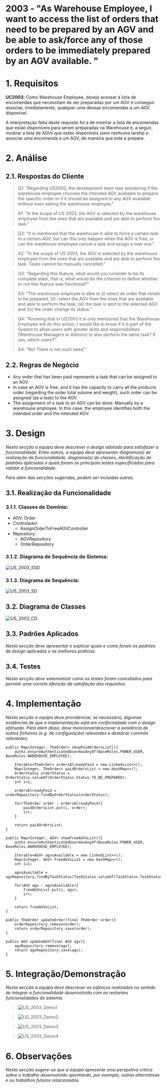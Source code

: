 # 2003 - "As Warehouse Employee, I want to access the list of orders that need to be prepared by an AGV and be able to ask/force any of those orders to be immediately prepared by an AGV available. "



# 1. Requisitos


**UC2003:** Como Warehouse Employee, desejo acessar à lista de encomendas que necessitam de ser preparadas por um AGV e conseguir associar, imediatamente, qualquer uma dessas encomendas a um AGV disponível.

A interpretação feita deste requisito foi a de mostrar a lista de encomendas que estão disponíveis para serem preparadas na Warehouse e, a seguir, mostrar a lista de AGVs que estão disponíveis (sem nenhuma tarefa) e associar uma encomenda a um AGV, de maneira que este a prepare.

# 2. Análise

## 2.1. Respostas do Cliente

>Q1: "Regarding US2003, the development team was wondering if the warehouse employee chooses the intended AGV available to prepare the specific order or if it should be assigned to any AGV available without even asking the warehouse employee."
> 
> A1: "In the scope of US 2003, the AGV is selected by the warehouse employee from the ones that are available and are able to perform the task."
 
>Q2: "It is mentioned that the warehouse is able to force a certain task to a certain AGV, but can this only happen when the AGV is free, or can the warehouse employee cancel a task and assign a new one."
> 
> A2: "In the scope of US 2003, the AGV is selected by the warehouse employee from the ones that are available and are able to perform the task. Tasks cannot be manually cancelled."

>Q3: "Regarding this feature, what would you consider to be its complete state, that is, what would be the criterion to define whether or not this feature was functional?"
> 
> A3: "The warehouse employee is able to (i) select an order that needs to be prepared; (ii): select the AGV from the ones that are available and able to perform the task; (iii) the task is sent to the selected AGV and (iv) the order change its status."

>Q4: "Knowing that in US2003 it is only mentioned that the Warehouse Employee will do this action, I would like to know if it is part of the System to allow users with greater skills and responsibilities (Warehouse Managers or Admins) to also perform the same task? If yes, which users?"
> 
> A4: "No! There is not such need."

## 2.2. Regras de Negócio

* Any order that has been paid represents a task that can be assigned
  to an AGV.
* In case an AGV is free, and it has the capacity to carry all the products order (regarding the order total volume and
  weight), such order can be assigned (as a task) to the AGV.
* The assignment of a task to an AGV can be done: Manually by a warehouse employee. In this case, the employee identifies both the
  intended order and the intended AGV.

# 3. Design

*Nesta secção a equipa deve descrever o design adotado para satisfazer a funcionalidade. Entre outros, a equipa deve apresentar diagrama(s) de realização da funcionalidade, diagrama(s) de classes, identificação de padrões aplicados e quais foram os principais testes especificados para validar a funcionalidade.*

*Para além das secções sugeridas, podem ser incluídas outras.*


## 3.1. Realização da Funcionalidade


### 3.1.1. Classes de Domínio:

* AGV, Order
* Controlador:
    * AssignOrderToFreeAGVController
* Repository:
    * AGVRepository
    * OrderRepository


### 3.1.2. Diagrama de Sequência do Sistema:

![US_2003_SSD](SSD_Assign_Paid_Order_To_Free_AGV.svg)


### 3.1.3. Diagrama de Sequência:

![US_2003_SD](SD_Assign_Paid_Order_To_Free_AGV.svg)



## 3.2. Diagrama de Classes


![US_2003_CD](DM_Assign_Paid_Order_To_Free_AGV.svg)


## 3.3. Padrões Aplicados

*Nesta secção deve apresentar e explicar quais e como foram os padrões de design aplicados e as melhores práticas.*

## 3.4. Testes
*Nesta secção deve sistematizar como os testes foram concebidos para permitir uma correta aferição da satisfação dos requisitos.*

# 4. Implementação

*Nesta secção a equipa deve providenciar, se necessário, algumas evidências de que a implementação está em conformidade com o design efetuado. Para além disso, deve mencionar/descrever a existência de outros ficheiros (e.g. de configuração) relevantes e destacar commits relevantes;*

    public Map<Integer, TheOrder> showPaidOrdersList(){
        authz.ensureAuthenticatedUserHasAnyOf(BaseRoles.POWER_USER, BaseRoles.WAREHOUSE_EMPLOYEE);

        Iterable<TheOrder> ordersAlreadyPaid = new LinkedList<>();
        Map<Integer, TheOrder> paidOrdersList = new HashMap<>();
        OrderStatus orderStatus = OrderStatus.valueOf(OrderStatus.Status.TO_BE_PREPARED);
        int i=1;

        ordersAlreadyPaid = orderRepository.findByOrderStatus(orderStatus);

        for(TheOrder order : ordersAlreadyPaid){
            paidOrdersList.put(i, order);
            i++;
        }

        return paidOrdersList;
    }

    public Map<Integer, AGV> showFreeAGVsList(){
        authz.ensureAuthenticatedUserHasAnyOf(BaseRoles.POWER_USER, BaseRoles.WAREHOUSE_EMPLOYEE);

        Iterable<AGV> agvsAvailable = new LinkedList<>();
        Map<Integer, AGV> freeAGVsList = new HashMap<>();
        int i=1;

        agvsAvailable = agvRepository.findByTaskStatus(TaskStatus.valueOf(TaskStatus.TaskStatusEnum.FREE));

        for(AGV agv : agvsAvailable){
            freeAGVsList.put(i, agv);
            i++;
        }

        return freeAGVsList;
    }

    public TheOrder updateOrder(final TheOrder order){
        orderRepository.remove(order);
        return orderRepository.save(order);
    }

    public AGV updateAGV(final AGV agv){
        agvRepository.remove(agv);
        return agvRepository.save(agv);
    }

# 5. Integração/Demonstração

*Nesta secção a equipa deve descrever os esforços realizados no sentido de integrar a funcionalidade desenvolvida com as restantes funcionalidades do sistema.*

>![US_2003_Demo1](Demonstration1.png)

>![US_2003_Demo2](Demonstration2.png)

>![US_2003_Demo3](Demonstration3.png)

>![US_2003_Demo4](Demonstration4.png)

# 6. Observações

*Nesta secção sugere-se que a equipa apresente uma perspetiva critica sobre o trabalho desenvolvido apontando, por exemplo, outras alternativas e ou trabalhos futuros relacionados.*



